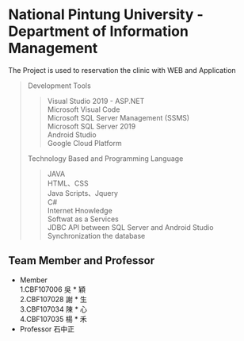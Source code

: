 # National Pintung University - Department of Information Management

The Project is used to reservation the clinic with WEB and Application

>Development Tools
>>Visual Studio 2019 - ASP.NET  
>>Microsoft Visual Code  
>>Microsoft SQL Server Management (SSMS)  
>>Microsoft SQL Server 2019  
>>Android Studio  
>>Google Cloud Platform  
>>
>Technology Based and Programming Language  
>>JAVA  
>>HTML、CSS  
>>Java Scripts、Jquery  
>>C#  
>>Internet Hnowledge  
>>Softwat as a Services  
>>JDBC API between SQL Server and Android Studio  
>>Synchronization the database  
  
## Team Member and Professor
- Member  
  1.CBF107006 吳 * 穎  
  2.CBF107028 謝 * 生  
  3.CBF107034 陳 * 心  
  4.CBF107035 楊 * 禾  
- Professor
  石中正 
